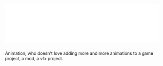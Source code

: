 <h1 align="center">
  <img src="UI/Icons/Readme4.png" alt="Icon">
</h1>

  Animation, who doesn't love adding more and more animations to a game project, a mod, a vfx project.
